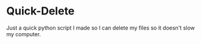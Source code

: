 # Quick-Delete
Just a quick python script I made so I can delete my files so it doesn't slow my computer.
